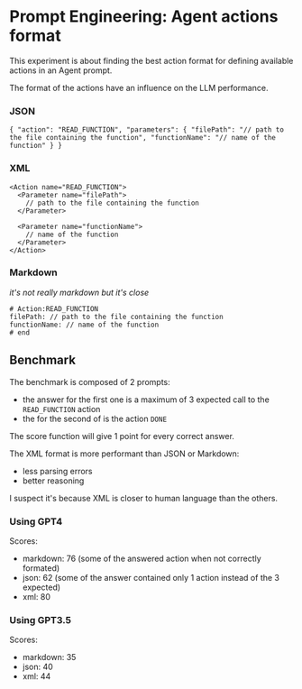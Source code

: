 # Prompt Engineering: Agent actions format

This experiment is about finding the best action format for defining available actions in an Agent prompt.

The format of the actions have an influence on the LLM performance.

### JSON

`{ "action": "READ_FUNCTION", "parameters": { "filePath": "// path to the file containing the function", "functionName": "// name of the function" } }`

### XML

```
<Action name="READ_FUNCTION">
  <Parameter name="filePath">
    // path to the file containing the function
  </Parameter>

  <Parameter name="functionName">
    // name of the function
  </Parameter>
</Action>
```

### Markdown

_it's not really markdown but it's close_

```
# Action:READ_FUNCTION
filePath: // path to the file containing the function
functionName: // name of the function
# end
```

## Benchmark

The benchmark is composed of 2 prompts:

- the answer for the first one is a maximum of 3 expected call to the `READ_FUNCTION` action
- the for the second of is the action `DONE`

The score function will give 1 point for every correct answer.

The XML format is more performant than JSON or Markdown:

- less parsing errors
- better reasoning

I suspect it's because XML is closer to human language than the others.

### Using GPT4

Scores:

- markdown: 76 (some of the answered action when not correctly formated)
- json: 62 (some of the answer contained only 1 action instead of the 3 expected)
- xml: 80

### Using GPT3.5

Scores:

- markdown: 35
- json: 40
- xml: 44
